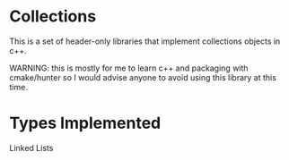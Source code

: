 Collections
===========

This is a set of header-only libraries that implement collections objects in c++.

WARNING: this is mostly for me to learn c++ and packaging with cmake/hunter
so I would advise anyone to avoid using this library at this time.



Types Implemented
=================

Linked Lists


